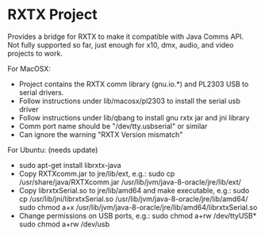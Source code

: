 # RXTX Project

Provides a bridge for RXTX to make it compatible with Java Comms API.  
Not fully supported so far, just enough for x10, dmx, audio, and video projects to work.  

For MacOSX:
- Project contains the RXTX comm library (gnu.io.*) and PL2303 USB to serial drivers.
- Follow instructions under lib/macosx/pl2303 to install the serial usb driver
- Follow instructions under lib/qbang to install gnu rxtx jar and jni library
- Comm port name should be "/dev/tty.usbserial" or similar
- Can ignore the warning "RXTX Version mismatch"

For Ubuntu: (needs update)
- sudo apt-get install librxtx-java
- Copy RXTXcomm.jar to jre/lib/ext, e.g.:
  sudo cp /usr/share/java/RXTXcomm.jar /usr/lib/jvm/java-8-oracle/jre/lib/ext/
- Copy librxtxSerial.so to jre/lib/amd64 and make executable, e.g.:
  sudo cp /usr/lib/jni/librxtxSerial.so /usr/lib/jvm/java-8-oracle/jre/lib/amd64/
  sudo chmod a+x /usr/lib/jvm/java-8-oracle/jre/lib/amd64/librxtxSerial.so
- Change permissions on USB ports, e.g.:
  sudo chmod a+rw /dev/ttyUSB*
  sudo chmod a+rw /dev/usb